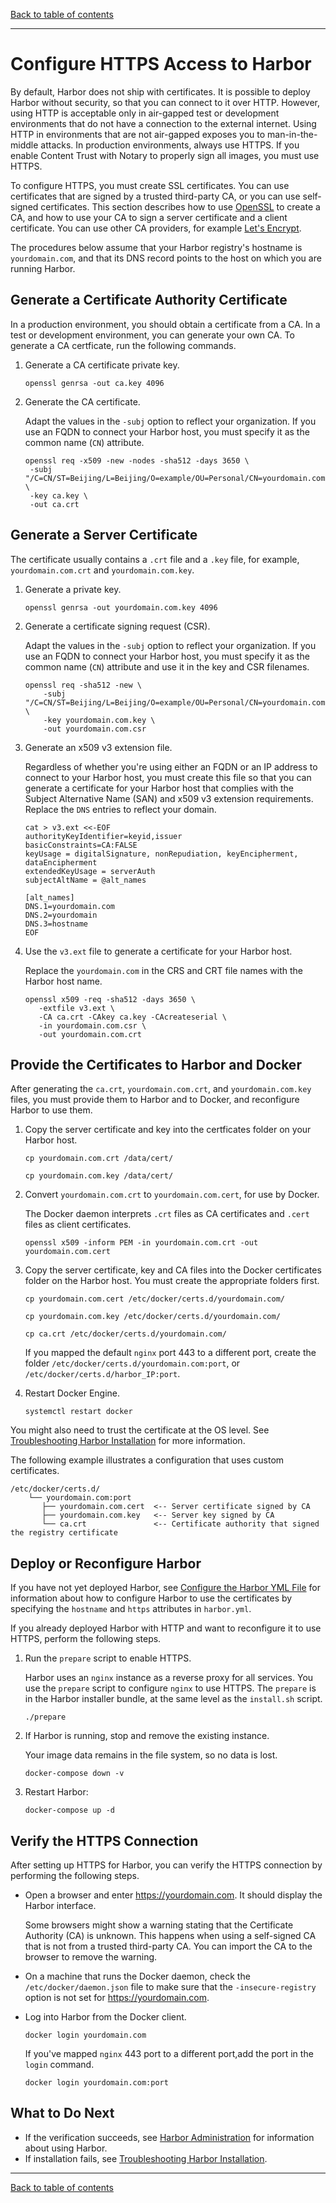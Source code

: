 [Back to table of contents](../index.md)

----------

# Configure HTTPS Access to Harbor

By default, Harbor does not ship with certificates. It is possible to deploy Harbor without security, so that you can connect to it over HTTP. However, using HTTP is acceptable only in air-gapped test or development environments that do not have a connection to the external internet. Using HTTP in environments that are not air-gapped exposes you to man-in-the-middle attacks. In production environments, always use HTTPS. If you enable Content Trust with Notary to properly sign all images, you must use HTTPS. 

To configure HTTPS, you must create SSL certificates. You can use certificates that are signed by a trusted third-party CA, or you can use self-signed certificates. This section describes how to use [OpenSSL](https://www.openssl.org/) to create a CA, and how to use your CA to sign a server certificate and a client certificate. You can use other CA providers, for example [Let's Encrypt](https://letsencrypt.org/).

The procedures below assume that your Harbor registry's hostname is `yourdomain.com`, and that its DNS record points to the host on which you are running Harbor. 

## Generate a Certificate Authority Certificate

In a production environment, you should obtain a certificate from a CA. In a test or development environment, you can generate your own CA. To generate a CA certficate, run the following commands. 

1. Generate a CA certificate private key.

    ```
    openssl genrsa -out ca.key 4096
    ```   
1. Generate the CA certificate.

   Adapt the values in the `-subj` option to reflect your organization. If you use an FQDN to connect your Harbor host, you must specify it as the common name (`CN`) attribute.
   
    ```
    openssl req -x509 -new -nodes -sha512 -days 3650 \
     -subj "/C=CN/ST=Beijing/L=Beijing/O=example/OU=Personal/CN=yourdomain.com" \
     -key ca.key \
     -out ca.crt
    ```

## Generate a Server Certificate

The certificate usually contains a `.crt` file and a `.key` file, for example, `yourdomain.com.crt` and `yourdomain.com.key`.

1. Generate a private key.

    ```
    openssl genrsa -out yourdomain.com.key 4096
    ```
1. Generate a certificate signing request (CSR).

   Adapt the values in the `-subj` option to reflect your organization. If you use an FQDN to connect your Harbor host, you must specify it as the common name (`CN`) attribute and use it in the key and CSR filenames.

    ```
    openssl req -sha512 -new \
        -subj "/C=CN/ST=Beijing/L=Beijing/O=example/OU=Personal/CN=yourdomain.com" \
        -key yourdomain.com.key \
        -out yourdomain.com.csr
    ```
1. Generate an x509 v3 extension file.

   Regardless of whether you're using either an FQDN or an IP address to connect to your Harbor host, you must create this file so that you can generate a certificate for your Harbor host that complies with the Subject Alternative Name (SAN) and x509 v3 extension requirements. Replace the `DNS` entries to reflect your domain.

   ```
   cat > v3.ext <<-EOF
   authorityKeyIdentifier=keyid,issuer
   basicConstraints=CA:FALSE
   keyUsage = digitalSignature, nonRepudiation, keyEncipherment, dataEncipherment
   extendedKeyUsage = serverAuth
   subjectAltName = @alt_names

   [alt_names]
   DNS.1=yourdomain.com
   DNS.2=yourdomain
   DNS.3=hostname
   EOF
   ```
1. Use the `v3.ext` file to generate a certificate for your Harbor host.
   
   Replace the `yourdomain.com` in the CRS and CRT file names with the Harbor host name.
   
   ```
   openssl x509 -req -sha512 -days 3650 \
      -extfile v3.ext \
      -CA ca.crt -CAkey ca.key -CAcreateserial \
      -in yourdomain.com.csr \
      -out yourdomain.com.crt
   ```

## Provide the Certificates to Harbor and Docker

After generating the `ca.crt`, `yourdomain.com.crt`, and `yourdomain.com.key` files, you must provide them to Harbor and to Docker, and reconfigure Harbor to use them.

1. Copy the server certificate and key into the certficates folder on your Harbor host.

   ```
   cp yourdomain.com.crt /data/cert/
   ```
   ```  
   cp yourdomain.com.key /data/cert/
   ```
1. Convert `yourdomain.com.crt` to `yourdomain.com.cert`, for use by Docker.

   The Docker daemon interprets `.crt` files as CA certificates and `.cert` files as client certificates.
   
    ```
    openssl x509 -inform PEM -in yourdomain.com.crt -out yourdomain.com.cert
    ```
1. Copy the server certificate, key and CA files into the Docker certificates folder on the Harbor host. You must create the appropriate folders first.

    ```
    cp yourdomain.com.cert /etc/docker/certs.d/yourdomain.com/
    ```
    ```  
    cp yourdomain.com.key /etc/docker/certs.d/yourdomain.com/
    ```
    ```  
    cp ca.crt /etc/docker/certs.d/yourdomain.com/
    ```
   
   If you mapped the default `nginx` port 443 to a different port, create the folder `/etc/docker/certs.d/yourdomain.com:port`, or `/etc/docker/certs.d/harbor_IP:port`.        
1. Restart Docker Engine.

   `systemctl restart docker`

You might also need to trust the certificate at the OS level. See [Troubleshooting Harbor Installation](troubleshoot_installation.md#https) for more information.

The following example illustrates a configuration that uses custom certificates.

```
/etc/docker/certs.d/
    └── yourdomain.com:port
       ├── yourdomain.com.cert  <-- Server certificate signed by CA
       ├── yourdomain.com.key   <-- Server key signed by CA
       └── ca.crt               <-- Certificate authority that signed the registry certificate
```

## Deploy or Reconfigure Harbor

If you have not yet deployed Harbor, see [Configure the Harbor YML File](configure_yml_file.md) for information about how to configure Harbor to use the certificates by specifying the `hostname` and `https` attributes in `harbor.yml`.

If you already deployed Harbor with HTTP and want to reconfigure it to use HTTPS, perform the following steps.

1. Run the `prepare` script to enable HTTPS.

   Harbor uses an `nginx` instance as a reverse proxy for all services. You use the `prepare` script to configure `nginx` to use HTTPS. The `prepare` is in the Harbor installer bundle, at the same level as the `install.sh` script.

   ```
   ./prepare
   ```   
1. If Harbor is running, stop and remove the existing instance. 

   Your image data remains in the file system, so no data is lost.

   ```
   docker-compose down -v
   ```
1. Restart Harbor:

   ```
   docker-compose up -d
   ```

## Verify the HTTPS Connection

After setting up HTTPS for Harbor, you can verify the HTTPS connection by performing the following steps.

* Open a browser and enter https://yourdomain.com. It should display the Harbor interface.

   Some browsers might show a warning stating that the Certificate Authority (CA) is unknown. This happens when using a self-signed CA that is not from a trusted third-party CA. You can import the CA to the browser to remove the warning.

* On a machine that runs the Docker daemon, check the `/etc/docker/daemon.json` file to make sure that the `-insecure-registry` option is not set for https://yourdomain.com.

* Log into Harbor from the Docker client.

   ```
   docker login yourdomain.com
   ```

   If you've mapped `nginx` 443 port to a different port,add the port in the `login` command.

   ```
   docker login yourdomain.com:port
   ```
   
## What to Do Next ##

- If the verification succeeds, see [Harbor Administration](../administration/README.md) for information about using Harbor.
- If installation fails, see [Troubleshooting Harbor Installation](troubleshoot_installation.md).

----------

[Back to table of contents](../index.md)